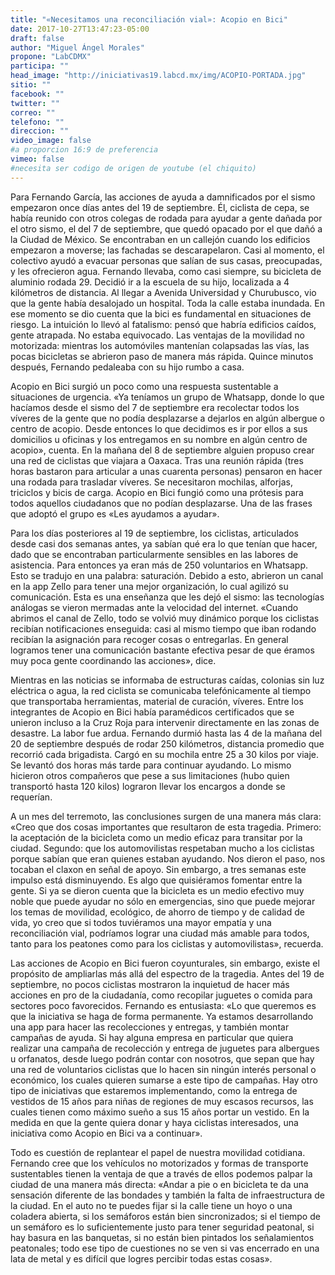 ```yaml
---
title: "«Necesitamos una reconciliación vial»: Acopio en Bici"
date: 2017-10-27T13:47:23-05:00
draft: false
author: "Miguel Ángel Morales"
propone: "LabCDMX"
participa: ""
head_image: "http://iniciativas19.labcd.mx/img/ACOPIO-PORTADA.jpg"
sitio: ""
facebook: ""
twitter: ""
correo: ""
telefono: ""
direccion: ""
video_image: false  
#a proporcion 16:9 de preferencia
vimeo: false  
#necesita ser codigo de origen de youtube (el chiquito)
---
```


Para Fernando García, las acciones de ayuda a damnificados por el sismo empezaron once días antes del 19 de septiembre. Él, ciclista de cepa, se había reunido con otros colegas de rodada para ayudar a gente dañada por el otro sismo, el del 7 de septiembre, que quedó opacado por el que dañó a la Ciudad de México. Se encontraban en un callejón cuando los edificios empezaron a moverse; las fachadas se descarapelaron. Casi al momento, el colectivo ayudó a evacuar  personas que salían de sus casas, preocupadas, y les ofrecieron agua. Fernando llevaba, como casi siempre, su bicicleta de aluminio rodada 29. Decidió ir a la escuela de su hijo, localizada a 4 kilómetros de distancia. Al llegar a Avenida Universidad y Churubusco, vio que la gente había desalojado un hospital. Toda la calle estaba inundada. En ese momento se dio cuenta que la bici es fundamental en situaciones de riesgo. La intuición lo llevó al fatalismo: pensó que habría edificios caídos, gente atrapada. No estaba equivocado. Las ventajas de la movilidad no motorizada: mientras los automóviles mantenían colapsadas las vías, las pocas bicicletas se abrieron paso de manera más rápida. Quince minutos después, Fernando pedaleaba con su hijo rumbo a casa.

Acopio en Bici surgió un poco como una respuesta sustentable a situaciones de urgencia.  «Ya teníamos un grupo de Whatsapp, donde lo que hacíamos desde el sismo del 7 de septiembre era recolectar todos los víveres de la gente que no podía desplazarse a dejarlos en algún albergue o centro de acopio. Desde entonces lo que decidimos es ir por ellos a sus domicilios u oficinas y los entregamos en su nombre en algún centro de acopio», cuenta. En la mañana del 8 de septiembre alguien propuso crear una red de ciclistas que viajara a Oaxaca. Tras una reunión rápida (tres horas bastaron para articular a unas cuarenta personas) pensaron en hacer una rodada para trasladar víveres. Se necesitaron mochilas, alforjas, triciclos y bicis de carga. Acopio en Bici fungió como una prótesis para todos aquellos ciudadanos que no podían desplazarse. Una de las frases que adoptó el grupo es «Les ayudamos a ayudar».

Para los días posteriores al 19 de septiembre, los ciclistas, articulados desde casi dos semanas antes, ya sabían qué era lo que tenían que hacer, dado que se encontraban particularmente sensibles en las labores de asistencia. Para entonces ya eran más de 250 voluntarios en Whatsapp. Esto se tradujo en una palabra: saturación. Debido a esto, abrieron un canal en la app Zello para tener una mejor organización, lo cual agilizó su comunicación. Esta es una enseñanza que les dejó el sismo: las tecnologías análogas se vieron mermadas ante la velocidad del internet. «Cuando abrimos el canal de Zello, todo se volvió muy dinámico porque los ciclistas recibían notificaciones enseguida: casi al mismo tiempo que iban rodando recibían la asignación para recoger cosas o entregarlas. En general logramos tener una comunicación bastante efectiva pesar de que éramos muy poca gente coordinando las acciones», dice.

Mientras en las noticias se informaba de estructuras caídas, colonias sin luz eléctrica o agua, la red ciclista se comunicaba telefónicamente al tiempo que transportaba herramientas, material de curación, víveres. Entre los integrantes de Acopio en Bici había paramédicos certificados que se unieron incluso a la Cruz Roja para intervenir directamente en las zonas de desastre. La labor fue ardua. Fernando durmió hasta las 4 de la mañana del 20 de septiembre después de rodar 250 kilómetros, distancia promedio que recorrió cada brigadista. Cargó en su mochila entre 25 a 30 kilos por viaje. Se levantó dos horas más tarde para continuar ayudando. Lo mismo hicieron otros compañeros que pese a sus limitaciones (hubo quien transportó hasta 120 kilos) lograron llevar los encargos a donde se requerían.

A un mes del terremoto, las conclusiones surgen de una manera más clara: «Creo que dos cosas importantes que resultaron de esta tragedia. Primero: la aceptación de la bicicleta como un medio eficaz para transitar por la ciudad. Segundo: que los automovilistas respetaban mucho a los ciclistas porque sabían que eran quienes estaban ayudando. Nos dieron el paso, nos tocaban el claxon en señal de apoyo. Sin embargo, a tres semanas este impulso está disminuyendo. Es algo que quisiéramos fomentar entre la gente. Si ya se dieron cuenta que la bicicleta es un medio efectivo muy noble que puede ayudar no sólo en emergencias, sino que puede mejorar los temas de movilidad, ecológico, de ahorro de tiempo y de calidad de vida, yo creo que si todos tuviéramos una mayor empatía y una reconciliación vial, podríamos lograr una ciudad más amable para todos, tanto para los peatones como para los ciclistas y automovilistas», recuerda.

Las acciones de Acopio en Bici fueron coyunturales, sin embargo, existe el propósito de ampliarlas más allá del espectro de la tragedia. Antes del 19 de septiembre, no pocos ciclistas mostraron la inquietud de hacer más acciones en pro de la ciudadanía, como recopilar juguetes o comida para sectores poco favorecidos. Fernando es entusiasta: «Lo que queremos es que la iniciativa se haga de forma permanente. Ya estamos desarrollando una app para hacer las recolecciones y entregas, y también montar campañas de ayuda. Si hay alguna empresa en particular que quiera realizar una campaña de recolección y entrega de juguetes para albergues u orfanatos, desde luego podrán contar con nosotros, que sepan que hay una red de voluntarios ciclistas que lo hacen sin ningún interés personal o económico, los cuales quieren sumarse a este tipo de campañas. Hay otro tipo de iniciativas que estaremos implementando, como la entrega de vestidos de 15 años para niñas de regiones de muy escasos recursos, las cuales tienen como máximo sueño a sus 15 años portar un vestido. En la medida en que la gente quiera donar y haya ciclistas interesados, una iniciativa como Acopio en Bici va a continuar».

Todo es cuestión de replantear el papel de nuestra movilidad cotidiana. Fernando cree que los vehículos no motorizados y formas de transporte sustentables tienen la ventaja de que a través de ellos podemos palpar la ciudad de una manera más directa: «Andar a pie o en bicicleta te da una sensación diferente de las bondades y también la falta de infraestructura de la ciudad. En el auto no te puedes fijar si la calle tiene un hoyo o una coladera abierta, si los semáforos están bien sincronizados; si el tiempo de un semáforo es lo suficientemente justo para tener seguridad peatonal, si hay basura en las banquetas, si no están bien pintados los señalamientos peatonales; todo ese tipo de cuestiones no se ven si vas encerrado en una lata de metal y es difícil que logres percibir todas estas cosas».
